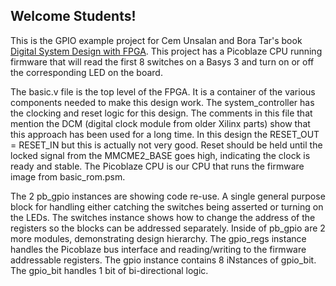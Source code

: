 ## Welcome Students!

This is the GPIO example project for Cem Unsalan and Bora Tar's book [Digital System Design with FPGA](https://www.amazon.com/dp/1259837904/).
This project has a Picoblaze CPU running firmware that will read the first 8 switches on a Basys 3 and turn on or off the corresponding LED on the board.

The basic.v file is the top level of the FPGA.  It is a container of the various components needed to make this design work.
The system_controller has the clocking and reset logic for this design.  The comments in this file that mention the DCM (digital clock module from older Xilinx parts) show that this approach has been used for a long time.  In this design the RESET_OUT = RESET_IN but this is actually not very good. Reset should be held until the locked signal from the MMCME2_BASE goes high, indicating the clock is ready and stable.
The Picoblaze CPU is our CPU that runs the firmware image from basic_rom.psm.

The 2 pb_gpio instances are showing code re-use.  A single general purpose block for handling either catching the switches being asserted or turning on the LEDs.  The switches instance shows how to change the address of the registers so the blocks can be addressed separately.  Inside of pb_gpio are 2 more modules, demonstrating design hierarchy.  The gpio_regs instance handles the Picoblaze bus interface and reading/writing to the firmware addressable registers.  The gpio instance contains 8 iNstances of gpio_bit.  The gpio_bit handles 1 bit of bi-directional logic.
